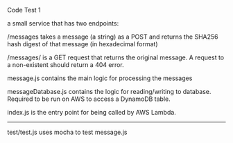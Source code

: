 Code Test 1

a small service that has two endpoints:

/messages takes a message (a string) as a POST and returns the
	SHA256 hash digest of that message (in hexadecimal format)

/messages/<hash> is a GET request that returns the original
	message. A request to a non-existent <hash> should return a 404
	error.

message.js contains the main logic for processing the messages

messageDatabase.js contains the logic for reading/writing to database. Required to be run on AWS to access a DynamoDB table.

index.js is the entry point for being called by AWS Lambda.

------------------------------------------

test/test.js uses mocha to test message.js
